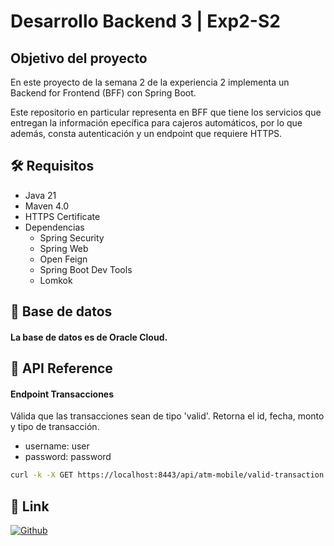 # Desarrollo Backend 3 | Exp2-S2


## Objetivo del proyecto

En este proyecto de la semana 2 de la experiencia 2 implementa un Backend for Frontend (BFF) con Spring Boot.


Este repositorio en particular representa en BFF que tiene los servicios que entregan la información epecífica para cajeros automáticos, por lo que además, consta autenticación y un endpoint que requiere HTTPS.


## 🛠️ Requisitos
- Java 21
- Maven 4.0
- HTTPS Certificate
- Dependencias
  - Spring Security
  - Spring Web
  - Open Feign
  - Spring Boot Dev Tools
  - Lomkok


## 💾 Base de datos

#### La base de datos es de Oracle Cloud.


## 📡 API Reference

#### Endpoint Transacciones
Válida que las transacciones sean de tipo 'valid'. Retorna el id, fecha, monto y tipo de transacción.
- username: user
- password: password

```bash
curl -k -X GET https://localhost:8443/api/atm-mobile/valid-transaction --user "user:password"
```

## 🔗 Link
[![Github](https://img.shields.io/badge/github-000000?style=for-the-badge&logo=github&logoColor=white)](https://github.com/nisiara/dbe3_exp2_s2_bff_atm.git)